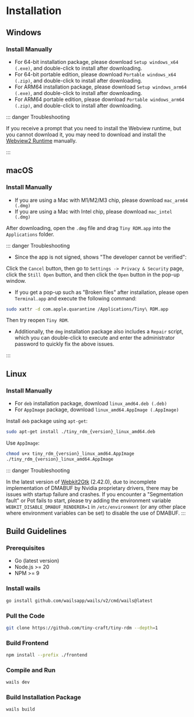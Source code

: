 # Installation

## Windows

### Install Manually

- For 64-bit installation package, please download `Setup windows_x64 (.exe)`, and double-click to install after downloading.
- For 64-bit portable edition, please download `Portable windows_x64 (.zip)`, and double-click to install after downloading.
- For ARM64 installation package, please download `Setup windows_arm64 (.exe)`, and double-click to install after downloading.
- For ARM64 portable edition, please download `Portable windows_arm64 (.zip)`, and double-click to install after downloading.

::: danger Troubleshooting

If you receive a prompt that you need to install the Webview runtime, but you cannot download it, you may need to download and install the [Webview2 Runtime](https://developer.microsoft.com/en-us/microsoft-edge/webview2/) manually.

:::

## macOS

### Install Manually

- If you are using a Mac with M1/M2/M3 chip, please download `mac_arm64 (.dmg)`
- If you are using a Mac with Intel chip, please download `mac_intel (.dmg)`

After downloading, open the `.dmg` file and drag `Tiny RDM.app` into the `Applications` folder.

::: danger Troubleshooting

- Since the app is not signed, shows "The developer cannot be verified":

Click the `Cancel` button, then go to `Settings -> Privacy & Security` page, click the `Still Open` button, and then click the `Open` button in the pop-up window.

- If you get a pop-up such as "Broken files" after installation, please open `Terminal.app` and execute the following command:

```bash
sudo xattr -d com.apple.quarantine /Applications/Tiny\ RDM.app
```

Then try reopen `Tiny RDM`.

- Additionally, the `dmg` installation package also includes a `Repair` script, which you can double-click to execute and enter the administrator password to quickly fix the above issues.

:::

## Linux

### Install Manually

- For `deb` installation package, download `linux_amd64.deb (.deb)`
- For `AppImage` package, download `linux_amd64.AppImage (.AppImage)`

Install `deb` package using `apt-get`:
```bash
sudo apt-get install ./tiny_rdm_{version}_linux_amd64.deb
```

Use `AppImage`:
```bash
chmod u+x tiny_rdm_{version}_linux_amd64.AppImage
./tiny_rdm_{version}_linux_amd64.AppImage
```

::: danger Troubleshooting

In the latest version of [Webkit2Gtk](https://archlinux.org/packages/extra/x86_64/webkit2gtk) (2.42.0), due to incomplete implementation of DMABUF by Nvidia proprietary drivers, there may be issues with startup failure and crashes. If you encounter a "Segmentation fault" or Pot fails to start, please try adding the environment variable `WEBKIT_DISABLE_DMABUF_RENDERER=1` in `/etc/environment` (or any other place where environment variables can be set) to disable the use of DMABUF.
:::

## Build Guidelines

### Prerequisites

* Go (latest version)
* Node.js >= 20
* NPM >= 9

### Install wails

```bash
go install github.com/wailsapp/wails/v2/cmd/wails@latest
```

### Pull the Code

```bash
git clone https://github.com/tiny-craft/tiny-rdm --depth=1
```

### Build Frontend

```bash
npm install --prefix ./frontend
```

### Compile and Run

```bash
wails dev
```

### Build Installation Package

```bash
wails build
```
